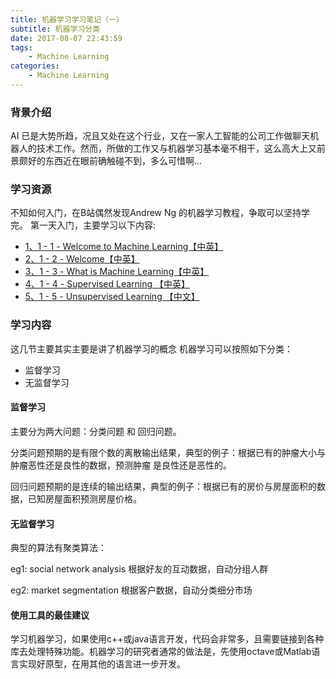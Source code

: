 ```yaml
---
title: 机器学习学习笔记（一）
subtitle: 机器学习分类
date: 2017-08-07 22:43:59
tags:
    - Machine Learning
categories:
    - Machine Learning
---
```

### 背景介绍
AI 已是大势所趋，况且又处在这个行业，又在一家人工智能的公司工作做聊天机器人的技术工作。然而，所做的工作又与机器学习基本毫不相干，这么高大上又前景颇好的东西近在眼前确触碰不到，多么可惜啊...

### 学习资源
不知如何入门，在B站偶然发现Andrew Ng 的机器学习教程，争取可以坚持学完。
第一天入门，主要学习以下内容:
- [1、1 - 1 - Welcome to Machine Learning【中英】](http://www.bilibili.com/video/av9912938/#page=1)
- [2、1 - 2 - Welcome【中英】](http://www.bilibili.com/video/av9912938/#page=2)
- [3、1 - 3 - What is Machine Learning【中英】](http://www.bilibili.com/video/av9912938/#page=3)
- [4、1 - 4 - Supervised Learning 【中英】](http://www.bilibili.com/video/av9912938/#page=4)
- [5、1 - 5 - Unsupervised Learning 【中文】](http://www.bilibili.com/video/av9912938/#page=5)
<!--more-->
### 学习内容
这几节主要其实主要是讲了机器学习的概念
机器学习可以按照如下分类：
- 监督学习
- 无监督学习

#### 监督学习
主要分为两大问题：分类问题 和 回归问题。

分类问题预期的是有限个数的离散输出结果，典型的例子：根据已有的肿瘤大小与肿瘤恶性还是良性的数据，预测肿瘤
是良性还是恶性的。

回归问题预期的是连续的输出结果，典型的例子：根据已有的房价与房屋面积的数据，已知房屋面积预测房屋价格。
#### 无监督学习
典型的算法有聚类算法：

eg1: social network analysis 根据好友的互动数据，自动分组人群

eg2: market segmentation 根据客户数据，自动分类细分市场
#### 使用工具的最佳建议
学习机器学习，如果使用c++或java语言开发，代码会非常多，且需要链接到各种库去处理特殊功能。机器学习的研究者通常的做法是，先使用octave或Matlab语言实现好原型，在用其他的语言进一步开发。
